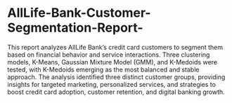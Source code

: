 # AllLife-Bank-Customer-Segmentation-Report-
This report analyzes AllLife Bank’s credit card customers to segment them based on financial behavior and service interactions. Three clustering models, K-Means, Gaussian Mixture Model (GMM), and K-Medoids were tested, with K-Medoids emerging as the most balanced and stable approach. The analysis identified three distinct customer groups, providing insights for targeted marketing, personalized services, and strategies to boost credit card adoption, customer retention, and digital banking growth.
